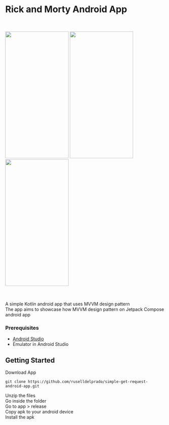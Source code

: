 # Rick and Morty Android App<br><br>

<img src="https://github.com/user-attachments/assets/8ff29518-780d-4b85-a322-bbb0e1dff500" width="200px" height="400px">
<img src="https://github.com/user-attachments/assets/8e41c1c9-9f04-453a-b59e-106dea6ed02c" width="200px" height="400px">
<img src="https://github.com/user-attachments/assets/79bb1809-580f-410c-ae9f-3c82f1d0f610" width="200px" height="400px"><br><br><br>

A simple Kotlin android app that uses MVVM design pattern <br>
The app aims to showcase how MVVM design pattern on Jetpack Compose android app <br>


### Prerequisites
- [Android Studio](https://developer.android.com/studio)
- Emulator in Android Studio

## Getting Started
Download App
```
git clone https://github.com/ruselldelprado/simple-get-request-android-app.git
```
Unzip the files <br>
Go inside the folder<br>
Go to app > release<br>
Copy apk to your android device<br>
Install the apk
